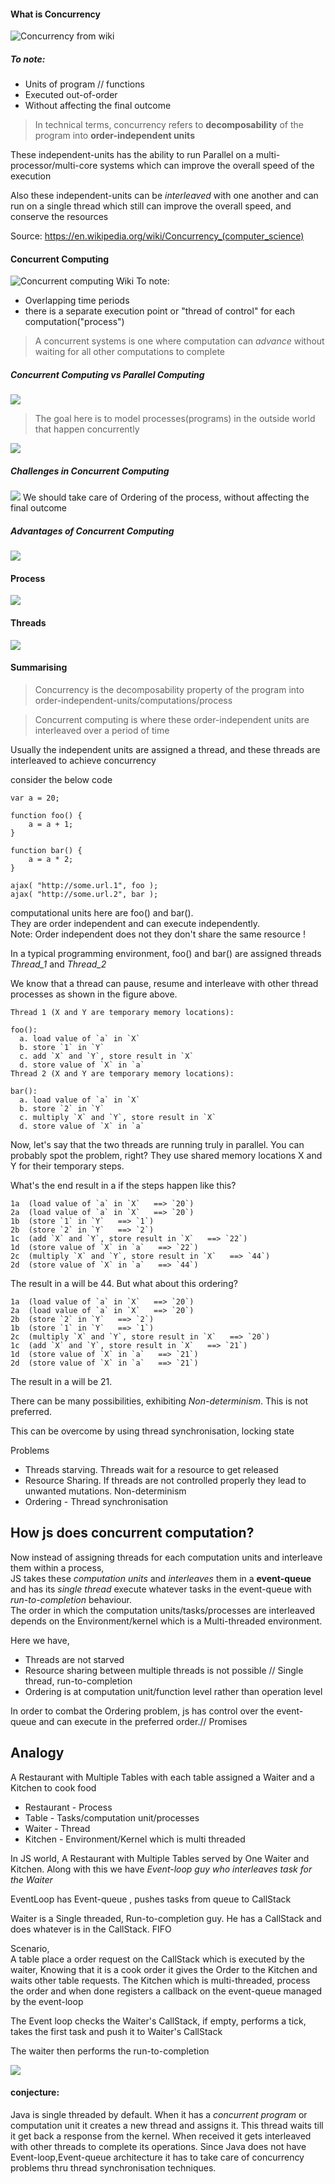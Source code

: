 #### What is Concurrency
![Concurrency from wiki](./snaps/concurrency.png)
##### To note:
 - Units of program // functions
 - Executed out-of-order
 - Without affecting the final outcome

> In technical terms, concurrency refers to **decomposability** of the program into
> **order-independent units**

These independent-units has the ability to run Parallel on a multi-processor/multi-core
systems which can improve the overall speed of the execution  

Also these independent-units can be *interleaved* with one another and can run on a
single thread which still can improve the overall speed, and conserve the resources

Source: https://en.wikipedia.org/wiki/Concurrency_(computer_science)

#### Concurrent Computing
![Concurrent computing Wiki](./snaps/concurrent-computing.png)
To note:
- Overlapping time periods
- there is a separate execution point or "thread of control" for each computation("process")

> A concurrent systems is one where computation can *advance* without waiting for all
other computations to complete

##### Concurrent Computing vs Parallel Computing
![](./snaps/concurrent-vs-parallel-computing.png)

> The goal here is to model processes(programs) in the outside world that happen concurrently

![](./snaps/concurrent-computing-2.png)

##### Challenges in Concurrent Computing
![](./snaps/concurrent-computing-ordering.png)
We should take care of Ordering of the process, without affecting the final outcome

##### Advantages of Concurrent Computing
![](./snaps/concurrent-computing-adv.png)


#### Process
![](./snaps/process.png)
#### Threads
![](./snaps/thread.png)

#### Summarising
> Concurrency is the decomposability property of the program into order-independent-units/computations/process

> Concurrent computing is where these order-independent units are
interleaved over a period of time

Usually the independent units are assigned a thread, and these
threads are interleaved to achieve concurrency

consider the below code
```
var a = 20;

function foo() {
	a = a + 1;
}

function bar() {
	a = a * 2;
}

ajax( "http://some.url.1", foo );
ajax( "http://some.url.2", bar );
```
computational units here are foo() and bar().  
They are order independent and can execute independently.  
Note: Order independent does not they don't share the same resource !

In a typical programming environment, foo() and bar() are assigned threads *Thread_1* and *Thread_2*

We know that a thread can pause, resume and interleave with other thread processes as
shown in the figure above.

```
Thread 1 (X and Y are temporary memory locations):

foo():
  a. load value of `a` in `X`
  b. store `1` in `Y`
  c. add `X` and `Y`, store result in `X`
  d. store value of `X` in `a`
Thread 2 (X and Y are temporary memory locations):

bar():
  a. load value of `a` in `X`
  b. store `2` in `Y`
  c. multiply `X` and `Y`, store result in `X`
  d. store value of `X` in `a`
```

Now, let's say that the two threads are running truly in parallel. You can probably spot the problem, right? They use shared memory locations X and Y for their temporary steps.

What's the end result in a if the steps happen like this?

```
1a  (load value of `a` in `X`   ==> `20`)
2a  (load value of `a` in `X`   ==> `20`)
1b  (store `1` in `Y`   ==> `1`)
2b  (store `2` in `Y`   ==> `2`)
1c  (add `X` and `Y`, store result in `X`   ==> `22`)
1d  (store value of `X` in `a`   ==> `22`)
2c  (multiply `X` and `Y`, store result in `X`   ==> `44`)
2d  (store value of `X` in `a`   ==> `44`)
```
The result in a will be 44. But what about this ordering?

```
1a  (load value of `a` in `X`   ==> `20`)
2a  (load value of `a` in `X`   ==> `20`)
2b  (store `2` in `Y`   ==> `2`)
1b  (store `1` in `Y`   ==> `1`)
2c  (multiply `X` and `Y`, store result in `X`   ==> `20`)
1c  (add `X` and `Y`, store result in `X`   ==> `21`)
1d  (store value of `X` in `a`   ==> `21`)
2d  (store value of `X` in `a`   ==> `21`)
```
The result in a will be 21.

There can be many possibilities, exhibiting *Non-determinism*. This is not preferred.

This can be overcome by using thread synchronisation, locking state

Problems
  - Threads starving. Threads wait for a resource to get released
  - Resource Sharing. If threads are not controlled properly they lead to unwanted mutations. Non-determinism
  - Ordering - Thread synchronisation

## How js does concurrent computation?

Now instead of assigning threads for each computation units and
interleave them within a process,  
JS  takes these *computation units* and *interleaves* them in a **event-queue** and has its *single
thread* execute whatever tasks in the event-queue with *run-to-completion* behaviour.  
The order in which the computation units/tasks/processes are interleaved depends on the Environment/kernel which is a Multi-threaded environment.

Here we have,
- Threads are not starved
- Resource sharing between multiple threads is not possible // Single thread, run-to-completion
- Ordering is at computation unit/function level rather than operation level

In order to combat the Ordering problem, js has control over the
event-queue and can execute in the preferred order.// Promises

## Analogy
A Restaurant with Multiple Tables with each table assigned a Waiter and a Kitchen to cook food

- Restaurant  - Process  
- Table       - Tasks/computation unit/processes
- Waiter      - Thread
- Kitchen     - Environment/Kernel which is multi threaded

In JS world,
A Restaurant with Multiple Tables served by One Waiter and Kitchen. Along with
this we have *Event-loop guy who interleaves task for the Waiter*

EventLoop has Event-queue , pushes tasks from queue to CallStack  

Waiter is a Single threaded, Run-to-completion guy. He has a CallStack and
does whatever is in the CallStack. FIFO

Scenario,  
A table place a order request on the CallStack which is executed by the waiter, Knowing that it is a cook order it gives the Order to the Kitchen and waits other
table requests.
The Kitchen which is multi-threaded, process the order and when done registers a
callback on the event-queue managed by the event-loop

The Event loop checks the Waiter's CallStack, if empty, performs a tick, takes the
first task and push it to Waiter's CallStack

The waiter then performs the run-to-completion

![](./snaps/nodejs-eventloop.png)


#### conjecture:
Java is single threaded by default. When it has a *concurrent program* or computation unit it creates a new thread and assigns it. This thread waits till it get back a
response from the kernel. When received it gets interleaved with other threads to complete its operations.
Since Java does not have Event-loop,Event-queue architecture it has to take care of concurrency problems thru thread synchronisation techniques.
